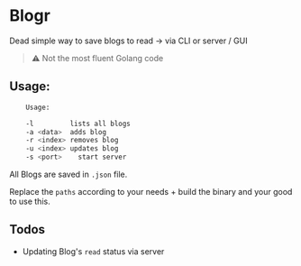 # Blogr

Dead simple way to save blogs to read -> via CLI or server / GUI

> ⚠️ Not the most fluent Golang code

## Usage:

```bash
	Usage:

	-l         lists all blogs
	-a <data>  adds blog
	-r <index> removes blog
	-u <index> updates blog
	-s <port>	 start server
```

All Blogs are saved in `.json` file.

Replace the `paths` according to your needs + build the binary and your good to use this.

## Todos

- Updating Blog's `read` status via server
